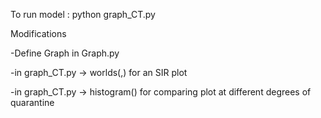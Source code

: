 
To run model : python graph_CT.py



Modifications

-Define Graph in Graph.py

-in graph_CT.py -> worlds(<number of simulations to average on>,<degree of quarantine>) for an SIR plot
  
-in graph_CT.py -> histogram() for comparing plot at different degrees of quarantine

